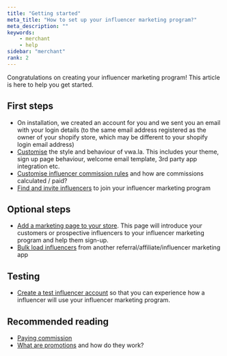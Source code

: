 ```yaml
---
title: "Getting started"
meta_title: "How to set up your influencer marketing program?"
meta_description: ""
keywords:
    - merchant
    - help
sidebar: "merchant"
rank: 2
---
```

Congratulations on creating your influencer marketing program! This article is here to help you get started.

## First steps

-  On installation, we created an account for you and we sent you an email with your login details (to the same email address registered as the owner of your shopify store, which may be different to your shopify login email address)
-  [Customise](/merchant/customisation) the style and behaviour of vwa.la. This includes your theme, sign up page behaviour, welcome email template, 3rd party app integration etc.
-  [Customise influencer commission rules](/merchant/influencer-commission) and how are commissions calculated / paid?
-  [Find and invite influencers](/merchant/inviting-influencers) to join your influencer marketing program

## Optional steps

-  [Add a marketing page to your store](/merchant/adding-a-page-to-your-store). This page will introduce your customers or prospective influencers to your influencer marketing program and help them sign-up.
-  [Bulk load influencers](/merchant/how-to-create-a-test-account-or-bulk-upload-data) from another referral/affiliate/influencer marketing app

## Testing
-  [Create a test influencer account](/merchant/how-to-create-a-test-account-or-bulk-upload-data) so that you can experience how a influencer will use your influencer marketing program.

## Recommended reading

-  [Paying commission](/merchant/paying-commission)
-  [What are promotions](/merchant/promotions) and how do they work?